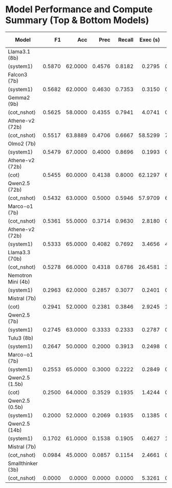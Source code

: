 # Model Performance and Compute Summary (Top & Bottom Models)

| Model | F1 | Acc | Prec | Recall | Exec (s) | Exec SD (s) | Eval Mean (s) | Prompt Count | Eval Count |
|-------|------:|------:|------:|------:|------:|------:|------:|------:|------:|
| Llama3.1 (8b)
(system1) | 0.5870 | 62.0000 | 0.4576 | 0.8182 | 0.2795 | 0.7230 | 162510000.0000 | 248.68 | 17.00 |
| Falcon3 (7b)
(system1) | 0.5682 | 62.0000 | 0.4630 | 0.7353 | 0.3150 | 0.5265 | 221770000.0000 | 267.51 | 26.00 |
| Gemma2 (9b)
(cot_nshot) | 0.5625 | 58.0000 | 0.4355 | 0.7941 | 4.0741 | 0.5169 | 3457570000.0000 | 2048.00 | 276.35 |
| Athene-v2 (72b)
(cot_nshot) | 0.5517 | 63.8889 | 0.4706 | 0.6667 | 58.5299 | 7.5097 | 54082708333.3333 | 2048.00 | 362.76 |
| Olmo2 (7b)
(system1) | 0.5479 | 67.0000 | 0.4000 | 0.8696 | 0.1993 | 0.3688 | 124340000.0000 | 249.70 | 13.00 |
| Athene-v2 (72b)
(cot) | 0.5455 | 60.0000 | 0.4138 | 0.8000 | 62.1297 | 6.6110 | 61464570000.0000 | 330.60 | 425.93 |
| Qwen2.5 (72b)
(cot_nshot) | 0.5432 | 63.0000 | 0.5000 | 0.5946 | 57.9709 | 6.4867 | 53533320000.0000 | 2048.00 | 359.62 |
| Marco-o1 (7b)
(cot_nshot) | 0.5361 | 55.0000 | 0.3714 | 0.9630 | 2.8180 | 0.3715 | 2383310000.0000 | 2048.00 | 271.72 |
| Athene-v2 (72b)
(system1) | 0.5333 | 65.0000 | 0.4082 | 0.7692 | 3.4656 | 4.6348 | 2480600000.0000 | 251.95 | 18.00 |
| Llama3.3 (70b)
(cot_nshot) | 0.5278 | 66.0000 | 0.4318 | 0.6786 | 26.4581 | 3.3191 | 22981990000.0000 | 2048.00 | 380.90 |
| Nemotron Mini (4b)
(system1) | 0.2963 | 62.0000 | 0.2857 | 0.3077 | 0.2401 | 0.4050 | 139400000.0000 | 261.84 | 19.90 |
| Mistral (7b)
(cot) | 0.2941 | 52.0000 | 0.2381 | 0.3846 | 2.9245 | 1.0996 | 2887590000.0000 | 363.84 | 366.01 |
| Qwen2.5 (7b)
(system1) | 0.2745 | 63.0000 | 0.3333 | 0.2333 | 0.2787 | 0.6334 | 164870000.0000 | 252.04 | 18.00 |
| Tulu3 (8b)
(system1) | 0.2647 | 50.0000 | 0.2000 | 0.3913 | 0.2498 | 0.7492 | 130290000.0000 | 249.70 | 13.00 |
| Marco-o1 (7b)
(system1) | 0.2553 | 65.0000 | 0.3000 | 0.2222 | 0.2849 | 0.7164 | 165200000.0000 | 250.05 | 18.00 |
| Qwen2.5 (1.5b)
(cot) | 0.2500 | 64.0000 | 0.3529 | 0.1935 | 1.4244 | 0.4420 | 1374350000.0000 | 330.73 | 347.66 |
| Qwen2.5 (0.5b)
(system1) | 0.2000 | 52.0000 | 0.2069 | 0.1935 | 0.1385 | 0.1974 | 67360000.0000 | 252.61 | 18.41 |
| Qwen2.5 (14b)
(system1) | 0.1702 | 61.0000 | 0.1538 | 0.1905 | 0.4627 | 1.0219 | 283130000.0000 | 251.46 | 18.00 |
| Mistral (7b)
(cot_nshot) | 0.0984 | 45.0000 | 0.0857 | 0.1154 | 2.4661 | 0.7119 | 2026680000.0000 | 2048.00 | 236.91 |
| Smallthinker (3b)
(cot_nshot) | 0.0000 | 0.0000 | 0.0000 | 0.0000 | 5.3261 | 0.0000 | 4838000000.0000 | 2048.00 | 708.00 |